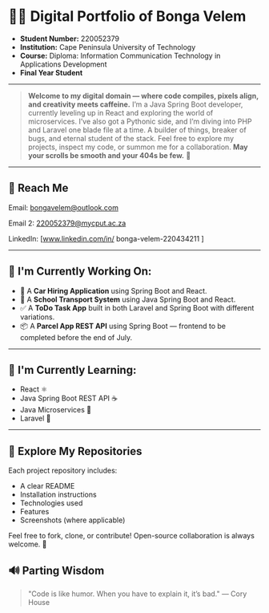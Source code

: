 # 👨‍💻 Digital Portfolio of Bonga Velem

* **Student Number:** 220052379
* **Institution:** Cape Peninsula University of Technology
* **Course:** Diploma: Information Communication Technology in Applications Development
* **Final Year Student**

---

> **Welcome to my digital domain — where code compiles, pixels align, and creativity meets caffeine.**
> I’m a Java Spring Boot developer, currently leveling up in React and exploring the world of microservices.
> I’ve also got a Pythonic side, and I’m diving into PHP and Laravel one blade file at a time.
> A builder of things, breaker of bugs, and eternal student of the stack.
> Feel free to explore my projects, inspect my code, or summon me for a collaboration.
> **May your scrolls be smooth and your 404s be few.** 🚀

---

## 📢 Reach Me

Email: bongavelem@outlook.com

Email 2: 220052379@mycput.ac.za

LinkedIn: [www.linkedin.com/in/
bonga-velem-220434211
]

---

## 🔨 I'm Currently Working On:

* 🚗 A **Car Hiring Application** using Spring Boot and React.
* 🚌 A **School Transport System** using Java Spring Boot and React.
* ✅ A **ToDo Task App** built in both Laravel and Spring Boot with different variations.
* 📦 A **Parcel App REST API** using Spring Boot — frontend to be completed before the end of July.

---

## 📘 I'm Currently Learning:

* React ⚛️
* Java Spring Boot REST API ☕
* Java Microservices 🧩
* Laravel 🔧

---

## 📂 Explore My Repositories

Each project repository includes:

* A clear README
* Installation instructions
* Technologies used
* Features
* Screenshots (where applicable)

Feel free to fork, clone, or contribute! Open-source collaboration is always welcome. 🫶




## 🔊 Parting Wisdom

> "Code is like humor. When you have to explain it, it’s bad." — Cory House


